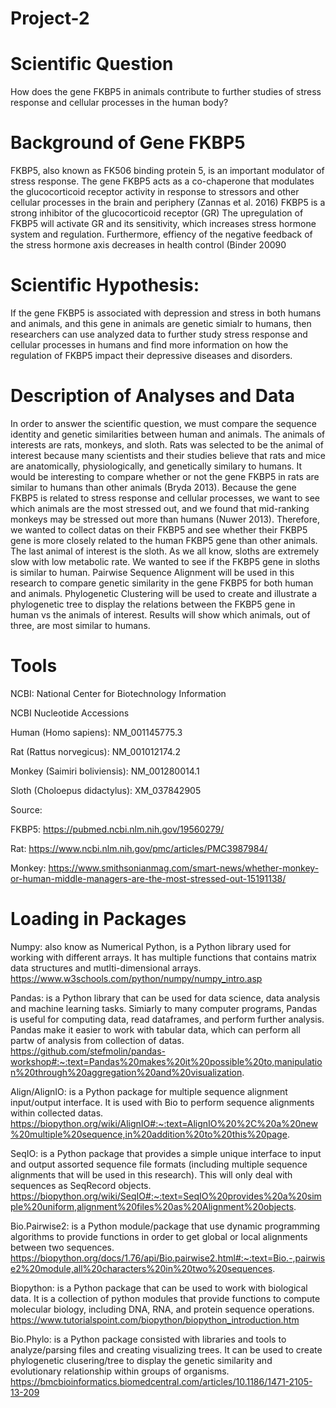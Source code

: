 # Project-2
# Scientific Question

How does the gene FKBP5 in animals contribute to further studies of stress response and cellular processes in the human body?

# Background of Gene FKBP5

FKBP5, also known as FK506 binding protein 5, is an important modulator of stress response. The gene FKBP5 acts as a co-chaperone that modulates the glucocorticoid receptor activity in response to stressors and other cellular processes in the brain and periphery (Zannas et al. 2016)
FKBP5 is a strong inhibitor of the glucocorticoid receptor (GR)
The upregulation of FKBP5 will activate GR and its sensitivity, which increases stress hormone system and regulation. Furthermore, effiency of the negative feedback of the stress hormone axis decreases in health control (Binder 20090

# Scientific Hypothesis:

If the gene FKBP5 is associated with depression and stress in both humans and animals, and this gene in animals are genetic simialr to humans, then researchers can use analyzed data to further study stress response and cellular processes in humans and find more information on how the regulation of FKBP5 impact their depressive diseases and disorders.

# Description of Analyses and Data

In order to answer the scientific question, we must compare the sequence identity and genetic similarities between human and animals. The animals of interests are rats, monkeys, and sloth.
Rats was selected to be the animal of interest because many scientists and their studies believe that rats and mice are anatomically, physiologically, and genetically similary to humans. It would be interesting to compare whether or not the gene FKBP5 in rats are similar to humans than other animals (Bryda 2013).
Because the gene FKBP5 is related to stress response and cellular processes, we want to see which animals are the most stressed out, and we found that mid-ranking monkeys may be stressed out more than humans (Nuwer 2013). Therefore, we wanted to collect datas on their FKBP5 and see whether their FKBP5 gene is more closely related to the human FKBP5 gene than other animals.
The last animal of interest is the sloth. As we all know, sloths are extremely slow with low metabolic rate. We wanted to see if the FKBP5 gene in sloths is similar to human.
Pairwise Sequence Alignment will be used in this research to compare genetic similarity in the gene FKBP5 for both human and animals.
Phylogenetic Clustering will be used to create and illustrate a phylogenetic tree to display the relations between the FKBP5 gene in human vs the animals of interest. Results will show which animals, out of three, are most similar to humans.

# Tools

NCBI: National Center for Biotechnology Information

NCBI Nucleotide Accessions

Human (Homo sapiens): NM_001145775.3 

Rat (Rattus norvegicus): NM_001012174.2

Monkey (Saimiri boliviensis): NM_001280014.1

Sloth (Choloepus didactylus): XM_037842905

Source:

FKBP5: https://pubmed.ncbi.nlm.nih.gov/19560279/

Rat: https://www.ncbi.nlm.nih.gov/pmc/articles/PMC3987984/

Monkey: https://www.smithsonianmag.com/smart-news/whether-monkey-or-human-middle-managers-are-the-most-stressed-out-15191138/

# Loading in Packages
Numpy: also know as Numerical Python, is a Python library used for working with different arrays. It has multiple functions that contains matrix data structures and mutlti-dimensional arrays. https://www.w3schools.com/python/numpy/numpy_intro.asp

Pandas: is a Python library that can be used for data science, data analysis and machine learning tasks. Simiarly to many computer programs, Pandas is useful for computing data, read dataframes, and perform further analysis. Pandas make it easier to work with tabular data, which can perform all partw of analysis from collection of datas. https://github.com/stefmolin/pandas-workshop#:~:text=Pandas%20makes%20it%20possible%20to,manipulation%20through%20aggregation%20and%20visualization.

Align/AlignIO: is a Python package for multiple sequence alignment input/output interface. It is used with Bio to perform sequence alignments within collected datas. https://biopython.org/wiki/AlignIO#:~:text=AlignIO%20%2C%20a%20new%20multiple%20sequence,in%20addition%20to%20this%20page.

SeqIO: is a Python package that provides a simple unique interface to input and output assorted sequence file formats (including multiple sequence alignments that will be used in this research). This will only deal with sequences as SeqRecord objects. https://biopython.org/wiki/SeqIO#:~:text=SeqIO%20provides%20a%20simple%20uniform,alignment%20files%20as%20Alignment%20objects.

Bio.Pairwise2: is a Python module/package that use dynamic programming algorithms to provide functions in order to get global or local alignments between two sequences. https://biopython.org/docs/1.76/api/Bio.pairwise2.html#:~:text=Bio.-,pairwise2%20module,all%20characters%20in%20two%20sequences.

Biopython: is a Python package that can be used to work with biological data. It is a collection of python modules that provide functions to compute molecular biology, including DNA, RNA, and protein sequence operations. https://www.tutorialspoint.com/biopython/biopython_introduction.htm

Bio.Phylo: is a Python package consisted with libraries and tools to analyze/parsing files and creating visualizing trees. It can be used to create phylogenetic clusering/tree to display the genetic similarity and evolutionary relationship within groups of organisms. https://bmcbioinformatics.biomedcentral.com/articles/10.1186/1471-2105-13-209
